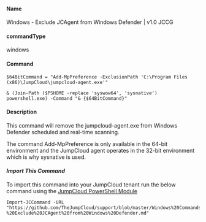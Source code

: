 #### Name

Windows - Exclude JCAgent from Windows Defender | v1.0 JCCG

#### commandType

windows

#### Command

```
$64BitCommand = "Add-MpPreference -ExclusionPath 'C:\Program Files (x86)\JumpCloud\jumpcloud-agent.exe'"

& (Join-Path ($PSHOME -replace 'syswow64', 'sysnative') powershell.exe) -Command "& {$64BitCommand}"
```

#### Description

This command will remove the jumpcloud-agent.exe from Windows Defender scheduled and real-time scanning.

The command Add-MpPreference is only available in the 64-bit environment and the JumpCloud agent operates in the 32-bit environment which is why sysnative is used.

#### _Import This Command_

To import this command into your JumpCloud tenant run the below command using the [JumpCloud PowerShell Module](https://github.com/TheJumpCloud/support/wiki/Installing-the-JumpCloud-PowerShell-Module)

```
Import-JCCommand -URL "https://github.com/TheJumpCloud/support/blob/master/Windows%20Commands/Windows%20-%20Exclude%20JCAgent%20from%20Windows%20Defender.md"
```
